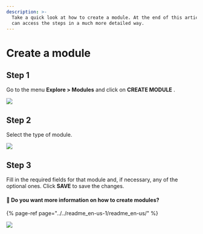 ```yaml
---
description: >-
  Take a quick look at how to create a module. At the end of this article  you
  can access the steps in a much more detailed way.
---
```


# Create a module

## Step 1

Go to the menu **Explore &gt; Modules** and click on **CREATE MODULE** .

![](https://lh6.googleusercontent.com/G81nVKTnKmzn00dER9vN8R54wcSxnV_dB4gBhxkFYgFbH26FFJ6FZBLVdlO60WmGhB0r_z7dCIY9egw2ln-WP4gVDPoZZU97Cni-HIQiuld9_I9GZm7obHkGIx3Qm-7mPRGhOTXk)

## Step 2

Select the type of module.

![](https://lh4.googleusercontent.com/GJtd8T-7HRLDD88KMgiLRubrOJSWZ2k4PjYxO_aj-vHQUxSSLp1Yv_sNthy1NTAtUsGqcfhgnqFZMWeCPMd-8E9fyNUrOHmkH1dxAQcYW098p5N1iPMAngwNV3E7FlNsD9M_H-01)

## Step 3

Fill in the required fields for that module and, if necessary, any of the optional ones. Click **SAVE** to save the changes.

#### 🎯 Do you want more information on how to create modules?

{% page-ref page="../../readme\_en-us-1/readme\_en-us/" %}

![](../../.gitbook/assets/create_module.gif)

